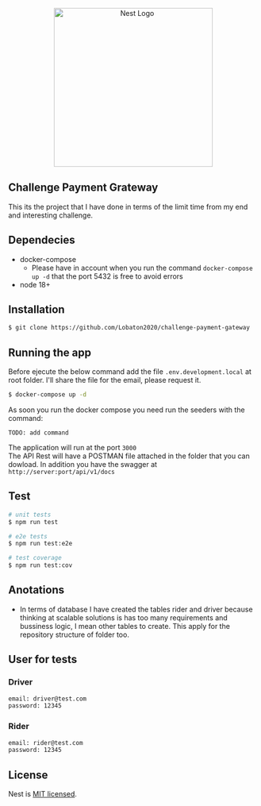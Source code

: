 <p align="center">
  <a href="http://nestjs.com/" target="blank"><img src="https://nestjs.com/img/logo_text.svg" width="320" alt="Nest Logo" /></a>
</p>

## Challenge Payment Grateway
This its the project that I have done in terms of the limit time from my end and interesting challenge.

## Dependecies
- docker-compose
  - Please have in account when you run the command `docker-compose up -d` that the port 5432 is free to avoid errors
- node 18+

## Installation

```bash
$ git clone https://github.com/Lobaton2020/challenge-payment-gateway
```

## Running the app
Before ejecute the below command add the file `.env.development.local` at root folder. I'll share the file for the email, please request it.
```bash
$ docker-compose up -d
```
As soon you run the docker compose you need run the seeders with the command:
```
TODO: add command
```
The application will run at the port `3000`\
The API Rest will have a POSTMAN file attached in the folder that you can dowload. In addition you have the swagger at `http://server:port/api/v1/docs`
## Test

```bash
# unit tests
$ npm run test

# e2e tests
$ npm run test:e2e

# test coverage
$ npm run test:cov
```

## Anotations
- In terms of database I have created the tables rider and driver because thinking at scalable solutions is has too many requirements and bussiness logic, I mean other tables to create. This apply for the repository structure of folder too.

## User for tests
### Driver
```bash
email: driver@test.com
password: 12345
```
### Rider
```bash
email: rider@test.com
password: 12345
```
## License

Nest is [MIT licensed](LICENSE).
